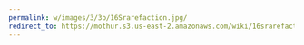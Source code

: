```yaml
---
permalink: w/images/3/3b/16Srarefaction.jpg/
redirect_to: https://mothur.s3.us-east-2.amazonaws.com/wiki/16srarefaction.jpg
---
```


